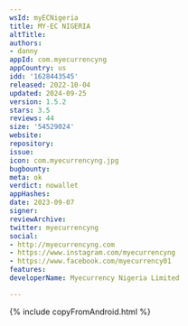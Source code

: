 ```yaml
---
wsId: myECNigeria
title: MY-EC NIGERIA
altTitle: 
authors:
- danny
appId: com.myecurrencyng
appCountry: us
idd: '1628443545'
released: 2022-10-04
updated: 2024-09-25
version: 1.5.2
stars: 3.5
reviews: 44
size: '54529024'
website: 
repository: 
issue: 
icon: com.myecurrencyng.jpg
bugbounty: 
meta: ok
verdict: nowallet
appHashes: 
date: 2023-09-07
signer: 
reviewArchive: 
twitter: myecurrencyng
social:
- http://myecurrencyng.com
- https://www.instagram.com/myecurrencyng
- https://www.facebook.com/myecurrency01
features: 
developerName: Myecurrency Nigeria Limited

---
```


{% include copyFromAndroid.html %}